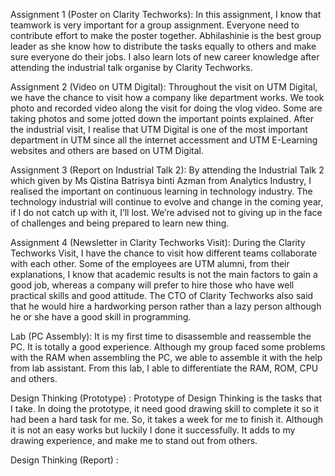 Assignment 1 (Poster on Clarity Techworks):
In this assignment, I know that teamwork is very important for a group assignment. Everyone need to contribute effort to make the poster together. Abhilashinie is the best group leader as she know how to distribute the tasks equally to others and make sure everyone do their jobs. I also learn lots of new career knowledge after attending the industrial talk organise by Clarity Techworks.

Assignment 2 (Video on UTM Digital):
Throughout the visit on UTM Digital, we have the chance to visit how a company like department works. We took photo and recorded video along the visit for doing the vlog video. Some are taking photos and some jotted down the important points explained. After the industrial visit, I realise that UTM Digital is one of the most important department in UTM since all the internet accessment and UTM E-Learning websites and others are based on UTM Digital.

Assignment 3 (Report on Industrial Talk 2):
By attending the Industrial Talk 2 which given by Ms Qistina Batrisya binti Azman from Analytics Industry, I realised the important on continuous learning in technology industry. The technology industrial will continue to evolve and change in the coming year, if I do not catch up with it, I’ll lost. We’re advised not to giving up in the face of challenges and being prepared to learn new thing.

Assignment 4 (Newsletter in Clarity Techworks Visit):
During the Clarity Techworks Visit, I have the chance to visit how different teams collaborate with each other. Some of the employees are UTM alumni, from their explanations, I know that academic results is not the main factors to gain a good job, whereas a company will prefer to hire those who have well practical skills and good attitude.  The CTO of Clarity Techworks also said that he would hire a hardworking person rather than a lazy person although he or she have a good skill in programming.

Lab (PC Assembly):
It is my first time to disassemble and reassemble the PC. It is totally a good experience. Although my group faced some problems with the RAM when assembling the PC, we able to assemble it with the help from lab assistant. From this lab, I able to differentiate the RAM, ROM, CPU and others. 

Design Thinking (Prototype) :
Prototype of Design Thinking is the tasks that I take. In doing the prototype, it need good drawing skill to complete it so it had been a hard task for me. So, it takes a week for me to finish it. Although it is not an easy works but luckily I done it successfully. It adds to my drawing experience, and make me to stand out from others. 

Design Thinking (Report) :
